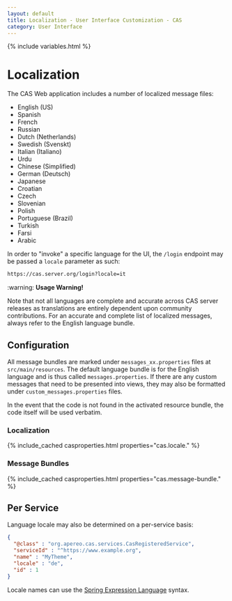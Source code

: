 ```yaml
---
layout: default
title: Localization - User Interface Customization - CAS
category: User Interface
---
```


{% include variables.html %}

# Localization

The CAS Web application includes a number of localized message files:

- English (US)
- Spanish
- French
- Russian
- Dutch (Netherlands)
- Swedish (Svenskt)
- Italian (Italiano)
- Urdu
- Chinese (Simplified)
- German (Deutsch)
- Japanese
- Croatian
- Czech
- Slovenian
- Polish
- Portuguese (Brazil)
- Turkish
- Farsi
- Arabic

In order to "invoke" a specific language for the UI, the `/login` endpoint may be passed a `locale` parameter as such:

```bash
https://cas.server.org/login?locale=it
```

<div class="alert alert-warning">:warning: <strong>Usage Warning!</strong><p>Note that not all languages are 
complete and accurate across CAS server releases as translations are entirely dependent upon community contributions.
For an accurate and complete list of localized messages, always refer to the English language bundle.</p></div>

## Configuration

All message bundles are marked under `messages_xx.properties` files at `src/main/resources`.
The default language bundle is for the
English language and is thus called `messages.properties`. If there are any custom 
messages that need to be presented into views,
they may also be formatted under `custom_messages.properties` files.

In the event that the code is not found in the activated resource bundle, the code itself will be used verbatim.

### Localization

{% include_cached casproperties.html properties="cas.locale." %}

### Message Bundles

{% include_cached casproperties.html properties="cas.message-bundle." %}

## Per Service

Language locale may also be determined on a per-service basis:

```json
{
  "@class" : "org.apereo.cas.services.CasRegisteredService",
  "serviceId" : "^https://www.example.org",
  "name" : "MyTheme",
  "locale" : "de",
  "id" : 1
}
```

Locale names can use the [Spring Expression Language](../configuration/Configuration-Spring-Expressions.html) syntax.
